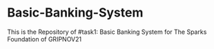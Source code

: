 # Basic-Banking-System
This is the Repository of #task1: Basic Banking System for The Sparks Foundation of GRIPNOV21
